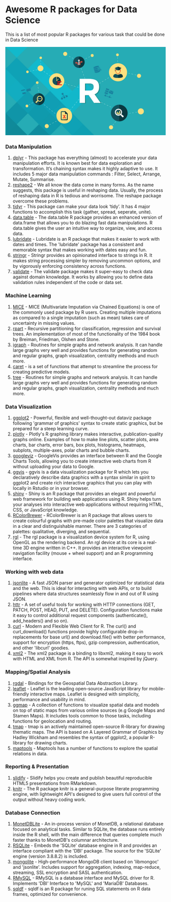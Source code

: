 # Awesome R packages for Data Science

This is a list of most popular R packages for various task that could be done in Data Science

<img width="1093" alt="screen shot 2016-07-02 at 2 12 14 pm" src="https://raw.githubusercontent.com/Kamparia/awesome_r_packages/master/img/data%20science%20with%20r.jpg">

### Data Manipulation
1. [dplyr](https://cran.rstudio.com/web/packages/dplyr/vignettes/introduction.html) - This package has everything (almost) to accelerate your data manipulation efforts. It is known best for data exploration and transformation. It’s chaining syntax makes it highly adaptive to use. It includes 5 major data manipulation commands : Filter, Select, Arrange, Mutate, Summarise.
2. [reshape2](http://seananderson.ca/2013/10/19/reshape.html) - We all know the data come in many forms. As the name suggests, this package is useful in reshaping data. Usually, the process of reshaping data in R is tedious and worrisome. The reshape package overcome these problems.
3. [tidyr](https://blog.rstudio.org/2014/07/22/introducing-tidyr) - This package can make your data look ‘tidy’. It has 4 major functions to accomplish this task (gather, spread, seperate, unite).  
4. [data.table](https://www.r-bloggers.com/intro-to-the-data-table-package/) - The data.table R package provides an enhanced version of data.frame that allows you to do blazing fast data manipulations. R data.table gives the user an intuitive way to organize, view, and access data.
5. [lubridate](https://cran.r-project.org/web/packages/lubridate/vignettes/lubridate.html) - Lubridate is an R package that makes it easier to work with dates and times. The 'lubridate' package has a consistent and memorable syntax that makes working with dates easy and fun.
6. [stringr](https://cran.r-project.org/web/packages/stringr/vignettes/stringr.html) - Stringr provides an opinionated interface to strings in R. It makes string processing simpler by removing uncommon options, and by vigorously enforcing consistency across functions.
7. [validate](https://cran.r-project.org/web/packages/stringr/vignettes/stringr.html) - The validate package makes it super-easy to check data against domain knowledge. It works by allowing you to define data validation rules independent of the code or data set.

### Machine Learning
1. [MICE](https://github.com/stefvanbuuren/mice) - MICE (Multivariate Imputation via Chained Equations) is one of the commonly used package by R users. Creating multiple imputations as compared to a single imputation (such as mean) takes care of uncertainty in missing values.
2. [rpart](https://cran.r-project.org/web/packages/rpart/) - Recursive partitioning for classification, regression and survival trees. An implementation of most of the functionality of the 1984 book by Breiman, Friedman, Olshen and Stone.
3. [igraph](https://github.com/igraph/igraph) - Routines for simple graphs and network analysis. It can handle large graphs very well and provides functions for generating random and regular graphs, graph visualization, centrality methods and much more.
4. [caret](https://github.com/topepo/caret/) - is a set of functions that attempt to streamline the process for creating predictive models.
5. [tree](https://github.com/igraph/igraph) - Routines for simple graphs and network analysis. It can handle large graphs very well and provides functions for generating random and regular graphs, graph visualization, centrality methods and much more.

### Data Visualization
1. [ggplot2](http://ggplot2.org/) - Powerful, flexible and well-thought-out dataviz package following 'grammar of graphics' syntax to create static graphics, but be prepared for a steep learning curve.
2. [plotly](https://plot.ly/r/) - Plotly's R graphing library makes interactive, publication-quality graphs online. Examples of how to make line plots, scatter plots, area charts, bar charts, error bars, box plots, histograms, heatmaps, subplots, multiple-axes, polar charts and bubble charts.
3. [googleviz](https://cran.r-project.org/web/packages/googleVis/index.html) - GoogleVis provides an interface between R and the Google Charts Tools, allowing you to create interactive web charts from R without uploading your data to Google.
4. [ggvis](http://ggvis.rstudio.com/) - ggvis is a data visualization package for R which lets you declaratively describe data graphics with a syntax similar in spirit to ggplot2 and create rich interactive graphics that you can play with locally in Rstudio or in your browser.
5. [shiny](https://shiny.rstudio.com/) - Shiny is an R package that provides an elegant and powerful web framework for building web applications using R. Shiny helps turn your analyses into interactive web applications without requiring HTML, CSS, or JavaScript knowledge.
6. [RColorBrewer](http://moderndata.plot.ly/create-colorful-graphs-in-r-with-rcolorbrewer-and-plotly/) - RColorBrewer is an R package that allows users to create colourful graphs with pre-made color palettes that visualize data in a clear and distinguishable manner. There are 3 categories of palettes: qualitative, diverging, and sequential.
7. [rgl](http://rgl.neoscientists.org/about.shtml) - The rgl package is a visualization device system for R, using OpenGL as the rendering backend. An rgl device at its core is a real-time 3D engine written in C++. It provides an interactive viewpoint navigation facility (mouse + wheel support) and an R programming interface.

### Working with web data
1. [jsonlite](https://cran.r-project.org/web/packages/jsonlite/vignettes/json-aaquickstart.html) - A fast JSON parser and generator optimized for statistical data and the web. This is ideal for interacting with web APIs, or to build pipelines where data structures seamlessly flow in and out of R using JSON.
2. [httr](https://cran.r-project.org/web/packages/jsonlite/vignettes/json-aaquickstart.html) - A set of useful tools for working with HTTP connections (GET, PATCH, POST, HEAD, PUT, and DELETE). Configuration functions make it easy to control additional request components (authenticate(), add_headers() and so on).
3. [curl](https://github.com/jeroenooms/curl) - Modern and Flexible Web Client for R. The curl() and curl_download() functions provide highly configurable drop-in replacements for base url() and download.file() with better performance, support for encryption (https, ftps), gzip compression, authentication, and other 'libcurl' goodies.
4. [xml2](https://cran.rstudio.com/web/packages/xml2/index.html) - The xml2 package is a binding to libxml2, making it easy to work with HTML and XML from R. The API is somewhat inspired by jQuery.

### Mapping/Spatial Analysis
1. [rgdal](https://cran.r-project.org/web/packages/rgdal/index.html) - Bindings for the Geospatial Data Abstraction Library.
2. [leaflet](https://rstudio.github.io/leaflet/) - Leaflet is the leading open-source JavaScript library for mobile-friendly interactive maps. Leaflet is designed with simplicity, performance and usability in mind.
3. [ggmap](https://github.com/dkahle/ggmap) - A collection of functions to visualize spatial data and models on top of static maps from various online sources (e.g Google Maps and Stamen Maps). It includes tools common to those tasks, including functions for geolocation and routing.
4. [tmap](https://cran.r-project.org/web/packages/tmap/vignettes/tmap-nutshell.html) - tmap is an actively maintained open-source R-library for drawing thematic maps. The API is based on A Layered Grammar of Graphics by Hadley Wickham and resembles the syntax of ggplot2, a popular R-library for drawing charts.
5. [maptools](http://rstudio-pubs-static.s3.amazonaws.com/13730_f008288ab83c43ea978f222d0dfe8299.html) - Maptools has a number of functions to explore the spatial relations in data.

### Reporting & Presentation
1. [slidify](http://slidify.org/) - Slidify helps you create and publish beautiful reproducible HTML5 presentations from RMarkdown.
2. [knitr](https://github.com/yihui/knitr) - The R package knitr is a general-purpose literate programming engine, with lightweight API's designed to give users full control of the output without heavy coding work.

### Database Connection
1. [MonetDBLite](https://www.monetdb.org/) - An in-process version of MonetDB, a relational database focused on analytical tasks. Similar to SQLite, the database runs entirely inside the R shell, with the main difference that queries complete much faster thanks to MonetDB's columnar architecture.
2. [RSQLite](https://github.com/rstats-db/RSQLite) - Embeds the 'SQLite' database engine in R and provides an interface compliant with the 'DBI' package. The source for the 'SQLite' engine (version 3.8.8.2) is included.
3. [mongolite](https://github.com/jeroenooms/mongolite) - High-performance MongoDB client based on 'libmongoc' and 'jsonlite'. Includes support for aggregation, indexing, map-reduce, streaming, SSL encryption and SASL authentication.
4. [RMySQL](https://github.com/rstats-db/RMySQL) - RMySQL is a database interface and MySQL driver for R. Implements 'DBI' Interface to 'MySQL' and 'MariaDB' Databases.
5. [sqldf](https://github.com/ggrothendieck/sqldf) - sqldf is an R package for runing SQL statements on R data frames, optimized for convenience.